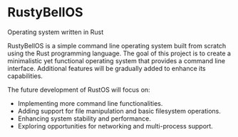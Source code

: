 # RustyBellOS
Operating system written in Rust

RustyBellOS is a simple command line operating system built from scratch using the Rust programming language. The goal of this project is to create a minimalistic yet functional operating system that provides a command line interface. Additional features will be gradually added to enhance its capabilities.

The future development of RustOS will focus on:

- Implementing more command line functionalities.
- Adding support for file manipulation and basic filesystem operations.
- Enhancing system stability and performance.
- Exploring opportunities for networking and multi-process support.
